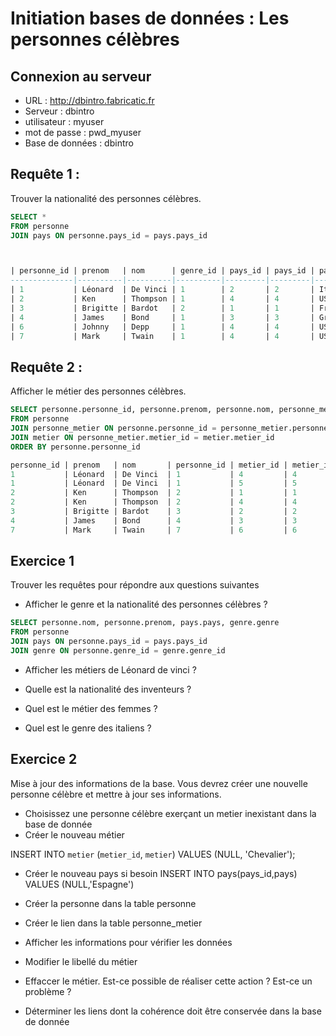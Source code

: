 # Initiation bases de données : Les personnes célèbres

## Connexion au serveur

- URL : http://dbintro.fabricatic.fr
- Serveur : dbintro
- utilisateur : myuser
- mot de passe : pwd_myuser
- Base de données : dbintro

## Requête 1 :
Trouver la nationalité des personnes célèbres.
```sql
SELECT * 
FROM personne
JOIN pays ON personne.pays_id = pays.pays_id 



| personne_id | prenom   | nom      | genre_id | pays_id | pays_id | pays            |
--------------|----------|----------|----------|---------|---------|-----------------|
| 1           | Léonard  | De Vinci | 1        | 2       | 2       | Italie          |
| 2           | Ken      | Thompson | 1        | 4       | 4       | USA             |
| 3           | Brigitte | Bardot   | 2        | 1       | 1       | France          |
| 4           | James    | Bond     | 1        | 3       | 3       | Grande Bretagne |
| 6           | Johnny   | Depp     | 1        | 4       | 4       | USA             |
| 7           | Mark     | Twain    | 1        | 4       | 4       | USA             |

```


## Requête 2 :
Afficher le métier des personnes célèbres.

```sql
SELECT personne.personne_id, personne.prenom, personne.nom, personne_metier.*, metier.* 
FROM personne
JOIN personne_metier ON personne.personne_id = personne_metier.personne_id
JOIN metier ON personne_metier.metier_id = metier.metier_id
ORDER BY personne.personne_id

personne_id | prenom   | nom       | personne_id | metier_id | metier_id | metier 
1           | Léonard  | De Vinci  | 1           | 4         | 4         | Inventeur
1           | Léonard  | De Vinci  | 1           | 5         | 5         | Peintre
2           | Ken      | Thompson  | 2           | 1         | 1         | Informaticien
2           | Ken      | Thompson  | 2           | 4         | 4         | Inventeur
3           | Brigitte | Bardot    | 3           | 2         | 2         | Actrice / Acteur
4           | James    | Bond      | 4           | 3         | 3         | Espion
7           | Mark     | Twain     | 7           | 6         | 6         | Ecrivain
```

## Exercice 1 
Trouver les requêtes pour répondre aux questions suivantes

- Afficher le genre et la nationalité des personnes célèbres ?
```sql
SELECT personne.nom, personne.prenom, pays.pays, genre.genre
FROM personne
JOIN pays ON personne.pays_id = pays.pays_id
JOIN genre ON personne.genre_id = genre.genre_id
```

- Afficher les métiers de Léonard de vinci ?

- Quelle est la nationalité des inventeurs ?

- Quel est le métier des femmes ?

- Quel est le genre des italiens ?

## Exercice 2
Mise à jour des informations de la base. Vous devrez créer une nouvelle personne célèbre et mettre à jour ses informations.

- Choisissez une personne célèbre exerçant un metier inexistant dans la base de donnée
- Créer le nouveau métier

INSERT INTO `metier` (`metier_id`, `metier`) VALUES (NULL, 'Chevalier'); 

- Créer le nouveau pays si besoin
INSERT INTO pays(pays_id,pays) VALUES (NULL,'Espagne') 

- Créer la personne dans la table personne
- Créer le lien dans la table personne_metier
- Afficher les informations pour vérifier les données
- Modifier le libellé du métier
- Effaccer le métier. Est-ce possible de réaliser cette action ? Est-ce un problème ?
- Déterminer les liens dont la cohérence doit être conservée dans la base de donnée
